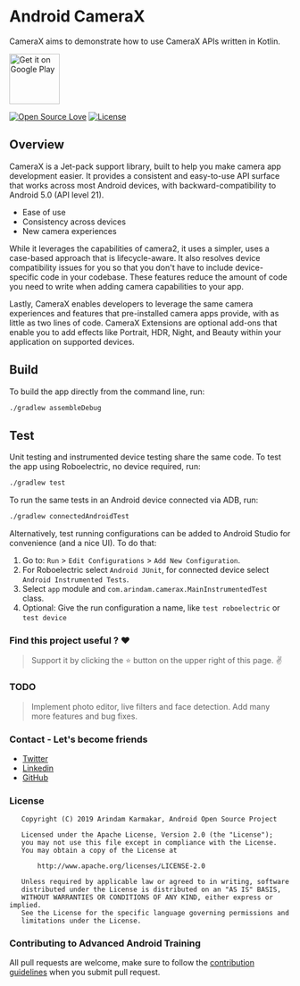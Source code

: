 # Android CameraX

CameraX aims to demonstrate how to use CameraX APIs written in Kotlin.

[<img src="https://play.google.com/intl/en_us/badges/images/generic/en_badge_web_generic.png" 
alt="Get it on Google Play" height="90">](https://play.google.com/store/apps/details?id=com.arindam.camerax)

[![Open Source Love](https://badges.frapsoft.com/os/v1/open-source.svg?v=102)](https://opensource.org/licenses/Apache-2.0)
[![License](https://img.shields.io/badge/license-Apache%202.0-blue.svg)](LICENSE)

## Overview

CameraX is a Jet-pack support library, built to help you make camera app development easier. It 
provides a consistent and easy-to-use API surface that works across most Android devices, with 
backward-compatibility to Android 5.0 (API level 21).

- Ease of use
- Consistency across devices
- New camera experiences

While it leverages the capabilities of camera2, it uses a simpler, uses a case-based approach that 
is lifecycle-aware. It also resolves device compatibility issues for you so that you don't have to 
include device-specific code in your codebase. These features reduce the amount of code you need 
to write when adding camera capabilities to your app.

Lastly, CameraX enables developers to leverage the same camera experiences and features that 
pre-installed camera apps provide, with as little as two lines of code. CameraX Extensions are 
optional add-ons that enable you to add effects like Portrait, HDR, Night, and Beauty within your 
application on supported devices.

## Build

To build the app directly from the command line, run:
```sh
./gradlew assembleDebug
```

## Test

Unit testing and instrumented device testing share the same code. To test the app using Roboelectric, no device required, run:
```sh
./gradlew test
```

To run the same tests in an Android device connected via ADB, run:
```sh
./gradlew connectedAndroidTest
```

Alternatively, test running configurations can be added to Android Studio for convenience (and a nice UI). To do that:
1. Go to: `Run` > `Edit Configurations` > `Add New Configuration`.
1. For Roboelectric select `Android JUnit`, for connected device select `Android Instrumented Tests`.
1. Select `app` module and `com.arindam.camerax.MainInstrumentedTest` class.
1. Optional: Give the run configuration a name, like `test roboelectric` or `test device`

### Find this project useful ? :heart:
> Support it by clicking the :star: button on the upper right of this page. :v:

### TODO

> Implement photo editor, live filters and face detection.
> Add many more features and bug fixes.

### Contact - Let's become friends

- [Twitter](https://twitter.com/arindamxd)
- [Linkedin](https://in.linkedin.com/in/arindamxd)
- [GitHub](https://github.com/arindamxd)

### License

```
   Copyright (C) 2019 Arindam Karmakar, Android Open Source Project

   Licensed under the Apache License, Version 2.0 (the "License");
   you may not use this file except in compliance with the License.
   You may obtain a copy of the License at

       http://www.apache.org/licenses/LICENSE-2.0

   Unless required by applicable law or agreed to in writing, software
   distributed under the License is distributed on an "AS IS" BASIS,
   WITHOUT WARRANTIES OR CONDITIONS OF ANY KIND, either express or implied.
   See the License for the specific language governing permissions and
   limitations under the License.
```

### Contributing to Advanced Android Training

All pull requests are welcome, make sure to follow the [contribution guidelines](CONTRIBUTING.md) when you submit pull request.